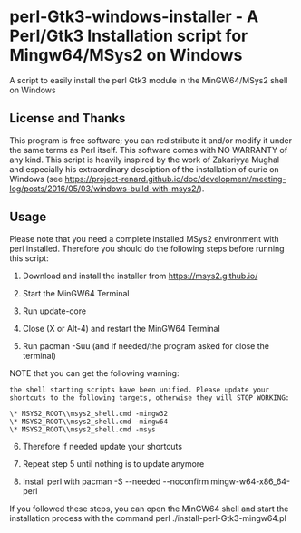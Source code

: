 # perl-Gtk3-windows-installer - A Perl/Gtk3 Installation script for Mingw64/MSys2 on Windows
A script to easily install the perl Gtk3 module in the MinGW64/MSys2 shell on Windows
## License and Thanks
This program is free software; you can redistribute it and/or modify it under the same terms as Perl itself. This software comes with NO WARRANTY of any kind. This script is heavily inspired by the work of Zakariyya Mughal and especially his extraordinary desciption of the installation of curie on Windows (see https://project-renard.github.io/doc/development/meeting-log/posts/2016/05/03/windows-build-with-msys2/).
## Usage
Please note that you need a complete installed MSys2 environment with perl installed. Therefore you should do the following steps before running this script:

1) Download and install the installer from https://msys2.github.io/

2) Start the MinGW64 Terminal

3) Run update-core

4) Close (X or Alt-4) and restart the MinGW64 Terminal

5) Run pacman -Suu (and if needed/the program asked for close the terminal)

NOTE that you can get the following warning:

    the shell starting scripts have been unified. Please update your shortcuts to the following targets, otherwise they will STOP WORKING:

    \* MSYS2_ROOT\\msys2_shell.cmd -mingw32
    \* MSYS2_ROOT\\msys2_shell.cmd -mingw64
    \* MSYS2_ROOT\\msys2_shell.cmd -msys

6) Therefore if needed update your shortcuts

7) Repeat step 5 until nothing is to update anymore

8) Install perl with pacman -S --needed --noconfirm mingw-w64-x86_64-perl

If you followed these steps, you can open the MinGW64 shell and start the installation process with the command perl ./install-perl-Gtk3-mingw64.pl

